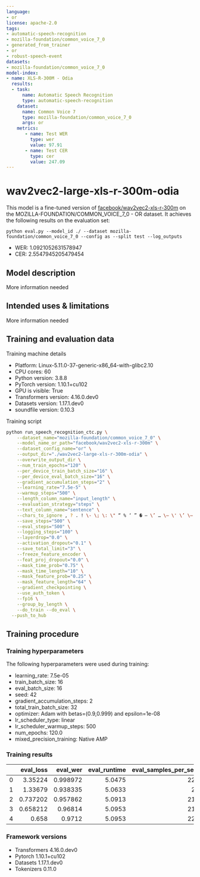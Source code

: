 ```yaml
---
language:
- or
license: apache-2.0
tags:
- automatic-speech-recognition
- mozilla-foundation/common_voice_7_0
- generated_from_trainer
- or
- robust-speech-event
datasets:
- mozilla-foundation/common_voice_7_0
model-index:
- name: XLS-R-300M - Odia
  results:
  - task: 
      name: Automatic Speech Recognition 
      type: automatic-speech-recognition
    dataset:
      name: Common Voice 7
      type: mozilla-foundation/common_voice_7_0
      args: or
    metrics:
       - name: Test WER
         type: wer
         value: 97.91
       - name: Test CER
         type: cer
         value: 247.09
---
```


<!-- This model card has been generated automatically according to the information the Trainer had access to. You
should probably proofread and complete it, then remove this comment. -->

# wav2vec2-large-xls-r-300m-odia

This model is a fine-tuned version of [facebook/wav2vec2-xls-r-300m](https://huggingface.co/facebook/wav2vec2-xls-r-300m) on the MOZILLA-FOUNDATION/COMMON_VOICE_7_0 - OR dataset.
It achieves the following results on the evaluation set:

```
python eval.py --model_id ./ --dataset mozilla-foundation/common_voice_7_0 --config as --split test --log_outputs
```

- WER: 1.0921052631578947
- CER: 2.5547945205479454

## Model description

More information needed

## Intended uses & limitations

More information needed

## Training and evaluation data

Training machine details

- Platform: Linux-5.11.0-37-generic-x86_64-with-glibc2.10
- CPU cores: 60
- Python version: 3.8.8
- PyTorch version: 1.10.1+cu102
- GPU is visible: True
- Transformers version: 4.16.0.dev0
- Datasets version: 1.17.1.dev0
- soundfile version: 0.10.3

Training script

```bash
python run_speech_recognition_ctc.py \
	--dataset_name="mozilla-foundation/common_voice_7_0" \
	--model_name_or_path="facebook/wav2vec2-xls-r-300m" \
	--dataset_config_name="or" \
	--output_dir="./wav2vec2-large-xls-r-300m-odia" \
	--overwrite_output_dir \
	--num_train_epochs="120" \
	--per_device_train_batch_size="16" \
	--per_device_eval_batch_size="16" \
	--gradient_accumulation_steps="2" \
	--learning_rate="7.5e-5" \
	--warmup_steps="500" \
	--length_column_name="input_length" \
	--evaluation_strategy="steps" \
	--text_column_name="sentence" \
	--chars_to_ignore , ? . ! \- \; \: \" “ % ‘ ” � — \’ … \– \' \’ \– \
	--save_steps="500" \
	--eval_steps="500" \
	--logging_steps="100" \
	--layerdrop="0.0" \
	--activation_dropout="0.1" \
	--save_total_limit="3" \
	--freeze_feature_encoder \
	--feat_proj_dropout="0.0" \
	--mask_time_prob="0.75" \
	--mask_time_length="10" \
	--mask_feature_prob="0.25" \
	--mask_feature_length="64" \
	--gradient_checkpointing \
	--use_auth_token \
	--fp16 \
	--group_by_length \
	--do_train --do_eval \
  --push_to_hub
```
    

## Training procedure

### Training hyperparameters

The following hyperparameters were used during training:
- learning_rate: 7.5e-05
- train_batch_size: 16
- eval_batch_size: 16
- seed: 42
- gradient_accumulation_steps: 2
- total_train_batch_size: 32
- optimizer: Adam with betas=(0.9,0.999) and epsilon=1e-08
- lr_scheduler_type: linear
- lr_scheduler_warmup_steps: 500
- num_epochs: 120.0
- mixed_precision_training: Native AMP

### Training results

|    |   eval_loss |   eval_wer |   eval_runtime |   eval_samples_per_second |   eval_steps_per_second |   epoch |
|---:|------------:|-----------:|---------------:|--------------------------:|------------------------:|--------:|
|  0 |    3.35224  |   0.998972 |         5.0475 |                    22.189 |                   1.387 |   29.41 |
|  1 |    1.33679  |   0.938335 |         5.0633 |                    22.12  |                   1.382 |   58.82 |
|  2 |    0.737202 |   0.957862 |         5.0913 |                    21.998 |                   1.375 |   88.24 |
|  3 |    0.658212 |   0.96814  |         5.0953 |                    21.981 |                   1.374 |  117.65 |
|  4 |    0.658    |   0.9712   |         5.0953 |                    22.115 |                   1.382 |  120    |


### Framework versions

- Transformers 4.16.0.dev0
- Pytorch 1.10.1+cu102
- Datasets 1.17.1.dev0
- Tokenizers 0.11.0
